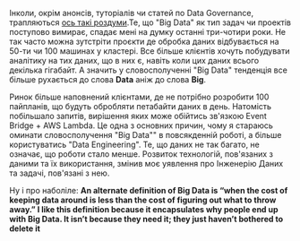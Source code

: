 
Інколи, окрім анонсів, туторіалів чи статей по Data Governance, трапляються [ось такі роздуми](https://motherduck.com/blog/big-data-is-dead/).Те, що "Big Data" як тип задач чи проектів поступово вимирає, спадає мені на думку останні три-чотири роки. Не так часто можна зутстріти проєкти де обробка даних відбувається на 50-ти чи 100 машинах у кластері. Все більше клієнтів хочуть побудувати аналітику на тих даних, що в них є, навіть коли цих даних всього декілька гігабайт. А значить у словосполученні "Big Data" тенденція все більше рухається до слова **Data**  аніж до слова **Big**. 

Ринок більше наповнений клієнтами, де не потрібно розробити 100 пайпланів, що будуть обробляти петабайти даних в день. Натомість побільшало запитів, вирішення яких може обійтись зв'язкою Event Bridge + AWS Lambda. Це одна з основних причин, чому я стараюсь оминати словосполучення "Big Data"" в повсякденній роботі, а більше користуватись "Data Engineering". Те, що даних не так багато, не означає, що роботи стало менше. Розвиток технологій, пов'язаних з даними та їх використання, змінив моє уявлення про Інженерію Даних та задачі, пов'язані з нею.


Ну і про наболіле:
__An alternate definition of Big Data is “when the cost of keeping data around is less than the cost of figuring out what to throw away.” I like this definition because it encapsulates why people end up with Big Data. It isn’t because they need it; they just haven’t bothered to delete it__